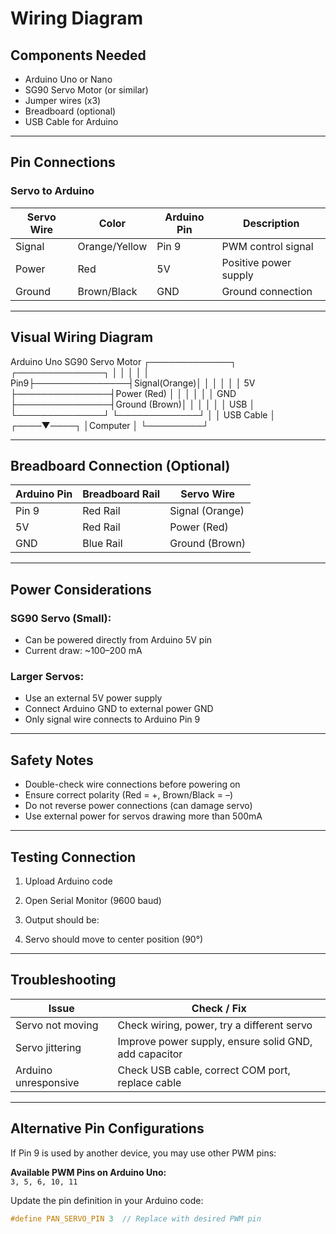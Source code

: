 # Wiring Diagram

## Components Needed

- Arduino Uno or Nano  
- SG90 Servo Motor (or similar)  
- Jumper wires (x3)  
- Breadboard (optional)  
- USB Cable for Arduino

---

## Pin Connections

### Servo to Arduino

| Servo Wire | Color         | Arduino Pin | Description             |
|------------|---------------|-------------|-------------------------|
| Signal     | Orange/Yellow | Pin 9       | PWM control signal      |
| Power      | Red           | 5V          | Positive power supply   |
| Ground     | Brown/Black   | GND         | Ground connection       |

---

## Visual Wiring Diagram


Arduino Uno                    SG90 Servo Motor
┌─────────────┐               ┌──────────────┐
│             │               │              │
│         Pin9├───────────────┤Signal(Orange)│
│             │               │              │
│          5V ├───────────────┤Power  (Red)  │
│             │               │              │
│         GND ├───────────────┤Ground (Brown)│
│             │               │              │
│        USB  │               └──────────────┘
└─────────────┘
     │
     │ USB Cable
     │
┌────▼────┐
│Computer │
└─────────┘

---

## Breadboard Connection (Optional)

| Arduino Pin | Breadboard Rail | Servo Wire       |
|-------------|------------------|------------------|
| Pin 9       | Red Rail         | Signal (Orange)  |
| 5V          | Red Rail         | Power (Red)      |
| GND         | Blue Rail        | Ground (Brown)   |

---

## Power Considerations

### SG90 Servo (Small):
- Can be powered directly from Arduino 5V pin
- Current draw: ~100–200 mA

### Larger Servos:
- Use an external 5V power supply
- Connect Arduino GND to external power GND
- Only signal wire connects to Arduino Pin 9


---

## Safety Notes

- Double-check wire connections before powering on  
- Ensure correct polarity (Red = +, Brown/Black = –)  
- Do not reverse power connections (can damage servo)  
- Use external power for servos drawing more than 500mA

---

## Testing Connection

1. Upload Arduino code
2. Open Serial Monitor (9600 baud)
3. Output should be:

4. Servo should move to center position (90°)

---

## Troubleshooting

| Issue             | Check / Fix                                    |
|------------------|------------------------------------------------|
| Servo not moving | Check wiring, power, try a different servo     |
| Servo jittering  | Improve power supply, ensure solid GND, add capacitor |
| Arduino unresponsive | Check USB cable, correct COM port, replace cable |

---

## Alternative Pin Configurations

If Pin 9 is used by another device, you may use other PWM pins:

**Available PWM Pins on Arduino Uno:**  
`3, 5, 6, 10, 11`

Update the pin definition in your Arduino code:
```cpp
#define PAN_SERVO_PIN 3  // Replace with desired PWM pin
